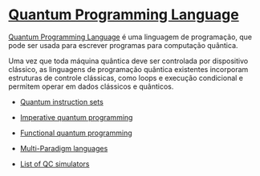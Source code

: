 # [Quantum Programming Language](https://www.quantiki.org/wiki/quantum-programming-language)

[Quantum Programming Language](https://en.wikipedia.org/wiki/Quantum_programming) é uma linguagem de programação, que pode ser usada para escrever programas para computação quântica.

Uma vez que toda máquina quântica deve ser controlada por dispositivo clássico, as linguagens de programação quântica existentes incorporam estruturas de controle clássicas, como loops e execução condicional e permitem operar em dados clássicos e quânticos.

- [Quantum instruction sets](Quantum-instruction-sets.md)

- [Imperative quantum programming](Imperative-quantum-programming.md)

- [Functional quantum programming](Functional-quantum-programming.md)

- [Multi-Paradigm languages](Multi-Paradigm-languages.md)

- [List of QC simulators](List-of-QC-simulators.md)